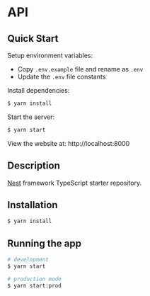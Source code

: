 # API

## Quick Start

Setup environment variables:

- Copy `.env.example` file and rename as `.env`
- Update the `.env` file constants

Install dependencies:

```bash
$ yarn install
```

Start the server:

```bash
$ yarn start
```

View the website at: http://localhost:8000

## Description

[Nest](https://github.com/nestjs/nest) framework TypeScript starter repository.

## Installation

```bash
$ yarn install
```

## Running the app

```bash
# development
$ yarn start

# production mode
$ yarn start:prod
```
